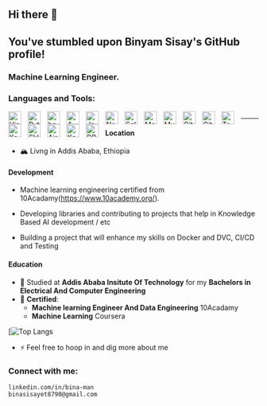## Hi there 👋

## You've stumbled upon Binyam Sisay's GitHub profile!

### Machine Learning Engineer. 
### Languages and Tools:

<img align="left" alt="Visual Studio Code" width="26px" src="https://cdn.jsdelivr.net/gh/devicons/devicon/icons/vscode/vscode-original.svg" style="padding-right:10px;" />


<img align="left" alt="Python" width="26px" src="https://www.freecodecamp.org/news/content/images/2020/05/Python-language.png" style="padding-right:10px;" />
<img align="left" alt="bash" width="26px" src="https://i0.wp.com/itsfoss.com/wp-content/uploads/2019/01/bash-logo.jpg?fit=800%2C450&ssl=1" style="padding-right:10px;" />

<img align="left" alt="AWS" width="26px" src="https://upload.wikimedia.org/wikipedia/commons/thumb/9/93/Amazon_Web_Services_Logo.svg/800px-Amazon_Web_Services_Logo.svg.png" style="padding-right:10px;" />



<img align="left" alt="JavaScript" width="26px" src="https://cdn.jsdelivr.net/gh/devicons/devicon/icons/javascript/javascript-original.svg" style="padding-right:10px;" />
<img align="left" alt="Node.js" width="26px" src="https://cdn.jsdelivr.net/gh/devicons/devicon/icons/nodejs/nodejs-original.svg" style="padding-right:10px;" />
<img align="left" alt="Sql" width="26px" src="https://encrypted-tbn0.gstatic.com/images?q=tbn:ANd9GcQH5hGyIUIkd024iBrqdrAAqABY4cFpzCr1OAadKQDqDUQabnhPxM5U8ri5fWSDeMfeMHs&usqp=CAU" style="padding-right:10px;" />
<img align="left" alt="MongoDB" width="26px" src="https://cdn.jsdelivr.net/gh/devicons/devicon/icons/mongodb/mongodb-original.svg" style="padding-right:10px;" />
<img align="left" alt="MySQL" width="26px" src="https://cdn.jsdelivr.net/gh/devicons/devicon/icons/mysql/mysql-original.svg" style="padding-right:10px;" />
<img align="left" alt="Git" width="26px" src="https://cdn.jsdelivr.net/gh/devicons/devicon/icons/git/git-original.svg" style="padding-right:10px;" />
<img align="left" alt="GitHub" width="26px" src="https://user-images.githubusercontent.com/3369400/139447912-e0f43f33-6d9f-45f8-be46-2df5bbc91289.png" style="padding-right:10px;" />
<img align="left" alt="Tensorflow" width="26px" src="https://cutt.ly/JAw6RW2" style="padding-right:10px;" />
<img align="left" alt="Keras" width="26px" src="https://w7.pngwing.com/pngs/571/118/png-transparent-keras-logo.png" style="padding-right:10px;" />

<img align="left" alt="Sklearn" width="26px" src="https://upload.wikimedia.org/wikipedia/commons/thumb/0/05/Scikit_learn_logo_small.svg/1200px-Scikit_learn_logo_small.svg.png" style="padding-right:10px;" />

<img align="left" alt="Airflow" width="26px" src="https://upload.wikimedia.org/wikipedia/commons/d/de/AirflowLogo.png" style="padding-right:10px;" />
<img align="left" alt="Kafka" width="26px" src="https://marvel-b1-cdn.bc0a.com/f00000000173332/www.openlogic.com/sites/default/files/image/2020-05/image-blog-apacha-kafka.jpg" style="padding-right:10px;" />
<img align="left" alt="DBT" width="26px" src="https://www.getdbt.com/ui/img/social/facebook.png" style="padding-right:10px;" />



<img />
<br>



---
#### Location
- 🏔 Livng in Addis Ababa, Ethiopia
#### Development
- Machine learning engineering certified from 10Acadamy(https://www.10academy.org/).

- Developing libraries and contributing to projects that help in Knowledge Based AI development / etc
- Building a project that will enhance my skills on Docker and DVC, CI/CD and Testing


#### Education
- 📖 Studied at **Addis Ababa Insitute Of Technology** for my **Bachelors in Electrical And Computer Engineering**
- 🌱 **Certified**: 
  - **Machine learning Engineer And Data Engineering** 10Acadamy 
  - **Machine Learning** Coursera


[![Top Langs](https://github.com/Bina-man/bina-waffle/blob/master/generated/languages.svg)


- ⚡ Feel free to hoop in and dig more about me

### Connect with me: 
    linkedin.com/in/bina-man
    binasisayet8790@gmail.com
 
 

    

<br />

<br />

[linkedin]: https://github.com/Bina-man
